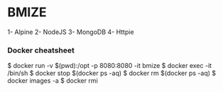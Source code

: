 # BMIZE

1- Alpine
2- NodeJS
3- MongoDB
4- Httpie
### Docker cheatsheet

$ docker run -v $(pwd):/opt -p 8080:8080 -it bmize 
$ docker exec -it <ContainerID> /bin/sh 
$ docker stop $(docker ps -aq)
$ docker rm $(docker ps -aq)
$ docker images -a
$ docker rmi <imageID>
